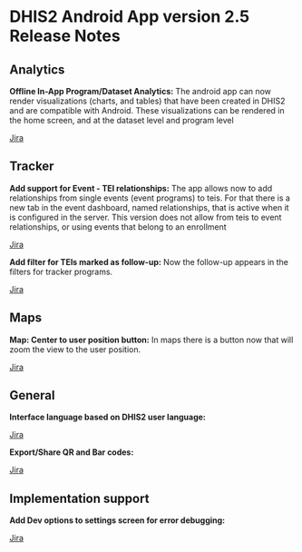 # DHIS2 Android App version 2.5 Release Notes

## Analytics
**Offline In-App Program/Dataset Analytics:** The android app can now render visualizations (charts, and tables) that have been created in DHIS2 and are compatible with Android. These visualizations can be rendered in the home screen, and at the dataset level and program level

[Jira](https://jira.dhis2.org/browse/ANDROAPP-1269)

## Tracker
**Add support for Event - TEI relationships:** The app allows now to add relationships from single events (event programs) to teis. For that there is a new tab in the event dashboard, named relationships, that is active when it is configured in the server. This version does not allow from teis to event relationships, or using events that belong to an enrollment   

[Jira](https://jira.dhis2.org/browse/ANDROAPP-2275)

**Add filter for TEIs marked as follow-up:** Now the follow-up appears in the filters for tracker programs.

[Jira](https://jira.dhis2.org/browse/ANDROAPP-3304)

## Maps
**Map: Center to user position button:** In maps there is a button now that will zoom the view to the user position.

[Jira](https://jira.dhis2.org/browse/ANDROAPP-3583)

## General
**Interface language based on DHIS2 user language:**

[Jira](https://jira.dhis2.org/browse/ANDROAPP-2925)

**Export/Share QR and Bar codes:**

[Jira](https://jira.dhis2.org/browse/ANDROAPP-3891)

## Implementation support
**Add Dev options to settings screen for error debugging:** 

[Jira](https://jira.dhis2.org/browse/ANDROAPP-1655)
